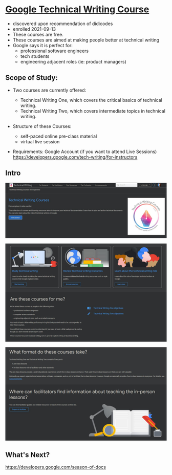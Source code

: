 # [Google Technical Writing Course](https://developers.google.com/tech-writing)
* discovered upon recommendation of didicodes
* enrolled 2021-09-13
* These courses are free. 
* These courses are aimed at making people better at technical writing 
* Google says it is perfect for: 
  - professional software engineers 
  - tech students 
  - engineering adjacent roles (ie: product managers) 

## Scope of Study: 
* Two courses are currently offered:

    - Technical Writing One, which covers the critical basics of technical writing.
    - Technical Writing Two, which covers intermediate topics in technical writing.

* Structure of these Courses:

    - self-paced online pre-class material
    - virtual live session

* Requirements: 
Google Account (if you want to attend Live Sessions) 
https://developers.google.com/tech-writing/for-instructors

## Intro

![image1](https://github.com/EO4wellness/T-I-L/blob/main/TechWriting/GoogleCourse/Images/00_Google-Tech-Writing-Course.jpg)

![image2](https://github.com/EO4wellness/T-I-L/blob/main/TechWriting/GoogleCourse/Images/01_What-and-Why.jpg)

![image3](https://github.com/EO4wellness/T-I-L/blob/main/TechWriting/GoogleCourse/Images/02_MoreInfo.jpg)

## What's Next? 
https://developers.google.com/season-of-docs
